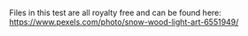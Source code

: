 Files in this test are all royalty free and can be found here:
https://www.pexels.com/photo/snow-wood-light-art-6551949/